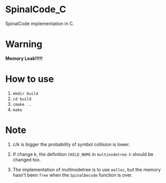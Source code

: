 # SpinalCode_C
SpinalCode implementation in C.
# Warning
**Memory Leak!!!!!**
# How to use
1. ```mkdir build```
2. ```cd build```
3. ```cmake ..```
4. ```make```


# Note
1. c/k is bigger the probability of symbol collision is lower.

2. If change k, the definition ```CHILD_NUMS``` in ```multinodetree.h``` should be changed too.

3. The implementation of multinodetree is to use ```malloc```, but the memory hasn't been ```free``` when the ```SpinalDecode``` function is over.

